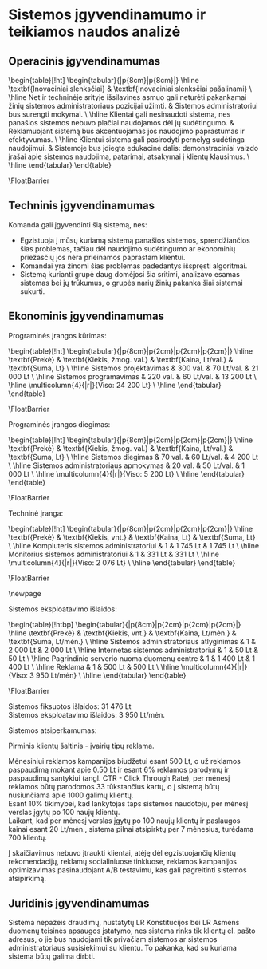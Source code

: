 # Sistemos įgyvendinamumo ir teikiamos naudos analizė

## Operacinis įgyvendinamumas

\begin{table}[!ht]
    \begin{tabular}{|p{8cm}|p{8cm}|}
        \hline
        \textbf{Inovaciniai slenksčiai} & \textbf{Inovaciniai slenksčiai pašalinami} \\ \hline
        Net ir techninėje srityje išsilavinęs asmuo gali neturėti pakankamai žinių sistemos administratoriaus pozicijai užimti. & Sistemos administratoriui bus surengti mokymai. \\ \hline
        Klientai gali nesinaudoti sistema, nes panašios sistemos nebuvo plačiai naudojamos dėl jų sudėtingumo. & Reklamuojant sistemą bus akcentuojamas jos naudojimo paprastumas ir efektyvumas. \\ \hline
        Klientui sistema gali pasirodyti pernelyg sudėtinga naudojimui. & Sistemoje bus įdiegta edukacinė dalis: demonstraciniai vaizdo įrašai apie sistemos naudojimą, patarimai, atsakymai į klientų klausimus. \\ \hline
    \end{tabular}
\end{table}

\FloatBarrier

## Techninis įgyvendinamumas

Komanda gali įgyvendinti šią sistemą, nes:

- Egzistuoja į mūsų kuriamą sistemą panašios sistemos, sprendžiančios šias problemas, tačiau dėl naudojimo sudėtingumo ar ekonominių priežasčių jos nėra prieinamos paprastam klientui.
- Komandai yra žinomi šias problemas padedantys išspręsti algoritmai.
- Sistemą kurianti grupė daug domėjosi šia sritimi, analizavo esamas sistemas bei jų trūkumus, o grupės narių žinių pakanka šiai sistemai sukurti.

## Ekonominis įgyvendinamumas

Programinės įrangos kūrimas:

\begin{table}[!ht]
    \begin{tabular}{|p{8cm}|p{2cm}|p{2cm}|p{2cm}|}
        \hline
        \textbf{Prekė} & \textbf{Kiekis, žmog. val.} & \textbf{Kaina, Lt/val.} & \textbf{Suma, Lt} \\ \hline
        Sistemos projektavimas & 300 val. & 70 Lt/val. & 21 000 Lt \\ \hline
        Sistemos programavimas & 220 val. & 60 Lt/val. & 13 200 Lt \\ \hline
        \multicolumn{4}{|r|}{Viso: 24 200 Lt} \\ \hline
    \end{tabular}
\end{table}

\FloatBarrier

Programinės įrangos diegimas:

\begin{table}[!ht]
    \begin{tabular}{|p{8cm}|p{2cm}|p{2cm}|p{2cm}|}
        \hline
        \textbf{Prekė} & \textbf{Kiekis, žmog. val.} & \textbf{Kaina, Lt/val.} & \textbf{Suma, Lt} \\ \hline
        Sistemos diegimas & 70 val. & 60 Lt/val. & 4 200 Lt \\ \hline
        Sistemos administratoriaus apmokymas & 20 val. & 50 Lt/val. & 1 000 Lt \\ \hline
        \multicolumn{4}{|r|}{Viso: 5 200 Lt} \\ \hline
    \end{tabular}
\end{table}

\FloatBarrier

Techninė įranga:

\begin{table}[!ht]
    \begin{tabular}{|p{8cm}|p{2cm}|p{2cm}|p{2cm}|}
        \hline
        \textbf{Prekė} & \textbf{Kiekis, vnt.} & \textbf{Kaina, Lt} & \textbf{Suma, Lt} \\ \hline
        Kompiuteris sistemos administratoriui & 1 & 1 745 Lt & 1 745 Lt \\ \hline
        Monitorius sistemos administratoriui & 1 & 331 Lt & 331 Lt \\ \hline
        \multicolumn{4}{|r|}{Viso: 2 076 Lt} \\ \hline
    \end{tabular}
\end{table}

\FloatBarrier

\newpage

Sistemos eksploatavimo išlaidos:

\begin{table}[!htbp]
    \begin{tabular}{|p{8cm}|p{2cm}|p{2cm}|p{2cm}|}
        \hline
        \textbf{Prekė} & \textbf{Kiekis, vnt.} & \textbf{Kaina, Lt/mėn.} & \textbf{Suma, Lt/mėn.} \\ \hline
        Sistemos administratoriaus atlyginimas & 1 & 2 000 Lt & 2 000 Lt \\ \hline
        Internetas sistemos administratoriui & 1 & 50 Lt & 50 Lt \\ \hline
        Pagrindinio serverio nuoma duomenų centre & 1 & 1 400 Lt & 1 400 Lt \\ \hline
        Reklama & 1 & 500 Lt & 500 Lt \\ \hline
        \multicolumn{4}{|r|}{Viso: 3 950 Lt/mėn} \\ \hline
    \end{tabular}
\end{table}

\FloatBarrier

Sistemos fiksuotos išlaidos: 31 476 Lt  
Sistemos eksploatavimo išlaidos: 3 950 Lt/mėn.

Sistemos atsiperkamumas:

Pirminis klientų šaltinis - įvairių tipų reklama.

Mėnesiniui reklamos kampanijos biudžetui esant 500 Lt, o už reklamos paspaudimą mokant apie 0.50 Lt ir esant 6% reklamos parodymų ir paspaudimų santykiui (angl. CTR - Click Through Rate), per mėnesį reklamos būtų parodomos 33 tūkstančius kartų, o į sistemą būtų nusiunčiama apie 1000 galimų klientų.  
Esant 10% tikimybei, kad lankytojas taps sistemos naudotoju, per mėnesį verslas įgytų po 100 naujų klientų.  
Laikant, kad per mėnesį verslas įgytų po 100 naujų klientų ir paslaugos kainai esant 20 Lt/mėn., sistema pilnai atsipirktų per 7 mėnesius, turėdama 700 klientų.

Į skaičiavimus nebuvo įtraukti klientai, atėję dėl egzistuojančių klientų rekomendacijų, reklamų socialiniuose tinkluose, reklamos kampanijos optimizavimas pasinaudojant A/B testavimu, kas gali pagreitinti sistemos atsipirkimą.

## Juridinis įgyvendinamumas

Sistema nepažeis draudimų, nustatytų LR Konstitucijos bei LR Asmens duomenų teisinės apsaugos įstatymo, nes sistema rinks tik klientų el. pašto adresus, o jie bus naudojami tik privačiam sistemos ar sistemos administratoriaus susisiekimui su klientu. To pakanka, kad su kuriama sistema būtų galima dirbti.
